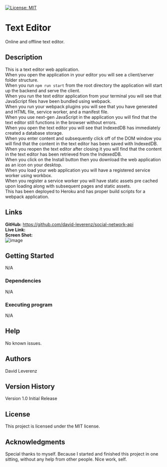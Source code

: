 [![License: MIT](https://img.shields.io/badge/License-MIT-yellow.svg)](https://opensource.org/licenses/MIT)
# Text Editor
Online and offline text editor.

## Description
This is a text editor web application.<br>
When you open the application in your editor you will see a client/server folder structure.<br>
When you run `npm run start` from the root directory the application will start up the backend and serve the client.<br>
When you run the text editor application from your terminal you will see that JavaScript files have been bundled using webpack.<br>
When you run your webpack plugins you will see that you have generated and HTML file, service worker, and a manifest file.<br>
When you use next-gen JavaScript in the application you will find that the text editor still functions in the browser without errors.<br>
When you open the text editor you will see that IndexedDB has immediately created a database storage.<br>
When you enter content and subsequently click off of the DOM window you will find that the content in the text editor has been saved with IndexedDB.<br>
When you reopen the text editor after closing it you will find that the content in the text editor has been retrieved from the IndexedDB.<br>
When you click on the Install button then you download the web application as an icon on your desktop.<br>
When you load your web application you will have a registered service worker using workbox.<br>
When you register a service worker you will have static assets pre cached upon loading along with subsequent pages and static assets.<br>
This has been deployed to Heroku and has proper build scripts for a webpack application.<br>

## Links
**GitHub:** https://github.com/david-leverenz/social-network-api<br>
**Live Link:** <br>
**Screen Shot:** <br>
![image](https://github.com/david-leverenz/text-editor/assets/131185593/d2dedf24-1e97-45e8-9a75-308265cb142e)

## Getting Started
N/A
### Dependencies
N/A
### Executing program
N/A
## Help
No known issues.
## Authors
David Leverenz 
## Version History
Version 1.0 Initial Release
## License
This project is licensed under the MIT license.
## Acknowledgments
Special thanks to myself.  Because I started and finished this project in one sitting, without any help from other people.  Nice work, self.


